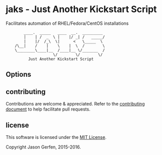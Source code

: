 # jaks - Just Another Kickstart Script

Facilitates automation of RHEL/Fedora/CentOS installations

```text
        ____.  _____   ____  __.  _________ 
        |    | /  _  \ |    |/ _| /   _____/
        |    |/  /_\  \|      <   \_____  \
    /\__|    /    |    \    |  \  /        \
    \________\____|__  /____|__ \/_______  /
                     \/        \/        \/
          Just Another Kickstart Script
```

## Options ##


## contributing ##

Contributions are welcome & appreciated. Refer to the [contributing document](https://github.com/jas-/jaks/blob/master/CONTRIBUTING.md)
to help facilitate pull requests.

## license ##

This software is licensed under the [MIT License](https://github.com/jas-/jaks/blob/master/LICENSE).

Copyright Jason Gerfen, 2015-2016.